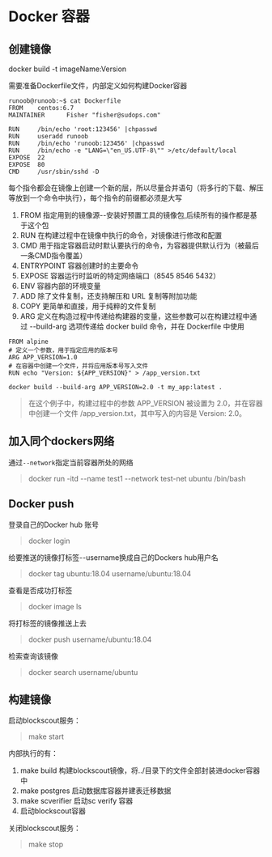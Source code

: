 # Docker 容器

## 创建镜像 
docker build -t imageName:Version

需要准备Dockerfile文件，内部定义如何构建Docker容器
```text
runoob@runoob:~$ cat Dockerfile 
FROM    centos:6.7
MAINTAINER      Fisher "fisher@sudops.com"

RUN     /bin/echo 'root:123456' |chpasswd
RUN     useradd runoob
RUN     /bin/echo 'runoob:123456' |chpasswd
RUN     /bin/echo -e "LANG=\"en_US.UTF-8\"" >/etc/default/local
EXPOSE  22
EXPOSE  80
CMD     /usr/sbin/sshd -D
```
每个指令都会在镜像上创建一个新的层，所以尽量合并语句（将多行的下载、解压等放到一个命令中执行），每个指令的前缀都必须是大写

1. FROM 指定用到的镜像源--安装好预置工具的镜像包,后续所有的操作都是基于这个包
2. RUN 在构建过程中在镜像中执行的命令，对镜像进行修改和配置
3. CMD 用于指定容器启动时默认要执行的命令，为容器提供默认行为（被最后一条CMD指令覆盖）
4. ENTRYPOINT 容器创建时的主要命令
5. EXPOSE 容器运行时监听的特定网络端口（8545 8546 5432）
6. ENV 容器内部的环境变量
7. ADD 除了文件复制，还支持解压和 URL 复制等附加功能
8. COPY 更简单和直接，用于纯粹的文件复制
9. ARG 定义在构造过程中传递给构建器的变量，这些参数可以在构建过程中通过 --build-arg 选项传递给 docker build 命令，并在 Dockerfile 中使用
```text
FROM alpine
# 定义一个参数，用于指定应用的版本号
ARG APP_VERSION=1.0
# 在容器中创建一个文件，并将应用版本号写入文件
RUN echo "Version: ${APP_VERSION}" > /app_version.txt
```
```text
docker build --build-arg APP_VERSION=2.0 -t my_app:latest .
```
> 在这个例子中，构建过程中的参数 APP_VERSION 被设置为 2.0，并在容器中创建一个文件 /app_version.txt，其中写入的内容是 Version: 2.0。

## 加入同个dockers网络
通过```--network```指定当前容器所处的网络

> docker run -itd --name test1 --network test-net ubuntu /bin/bash

## Docker push
登录自己的Docker hub 账号
> docker login

给要推送的镜像打标签--username换成自己的Dockers hub用户名
>docker tag ubuntu:18.04 username/ubuntu:18.04

查看是否成功打标签
>docker image ls

将打标签的镜像推送上去
>docker push username/ubuntu:18.04

检索查询该镜像
>docker search username/ubuntu

## 构建镜像
启动blockscout服务：

> make start 

内部执行的有：
1. make build
构建blockscout镜像，将../目录下的文件全部封装进docker容器中
2. make postgres
启动数据库容器并建表迁移数据
3. make scverifier
启动sc verify 容器
4. 启动blockscout容器

关闭blockscout服务：

> make stop 

